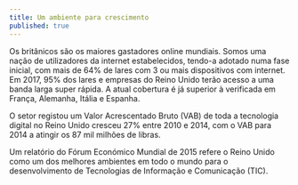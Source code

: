 ```yaml
---
title: Um ambiente para crescimento
published: true
---
```

Os britânicos são os maiores gastadores online mundiais. Somos uma nação de utilizadores da internet estabelecidos, tendo-a adotado numa fase inicial, com mais de 64% de lares com 3 ou mais dispositivos com internet. Em 2017, 95% dos lares e empresas do Reino Unido terão acesso a uma banda larga super rápida. A atual cobertura é já superior à verificada em França, Alemanha, Itália e Espanha. 

O setor registou um Valor Acrescentado Bruto (VAB) de toda a tecnologia digital no Reino Unido cresceu 27% entre 2010 e 2014, com o VAB para 2014 a atingir os 87 mil milhões de libras.

Um relatório do Fórum Económico Mundial de 2015 refere o Reino Unido como um dos melhores ambientes em todo o mundo para o desenvolvimento de Tecnologias de Informação e Comunicação (TIC). 